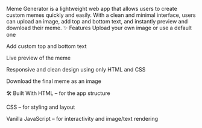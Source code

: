 Meme Generator is a lightweight web app that allows users to create custom memes quickly and easily. With a clean and minimal interface, users can upload an image, add top and bottom text, and instantly preview and download their meme.
✨ Features
Upload your own image or use a default one

Add custom top and bottom text

Live preview of the meme

Responsive and clean design using only HTML and CSS

Download the final meme as an image

🛠️ Built With
HTML – for the app structure

CSS – for styling and layout

Vanilla JavaScript – for interactivity and image/text rendering
